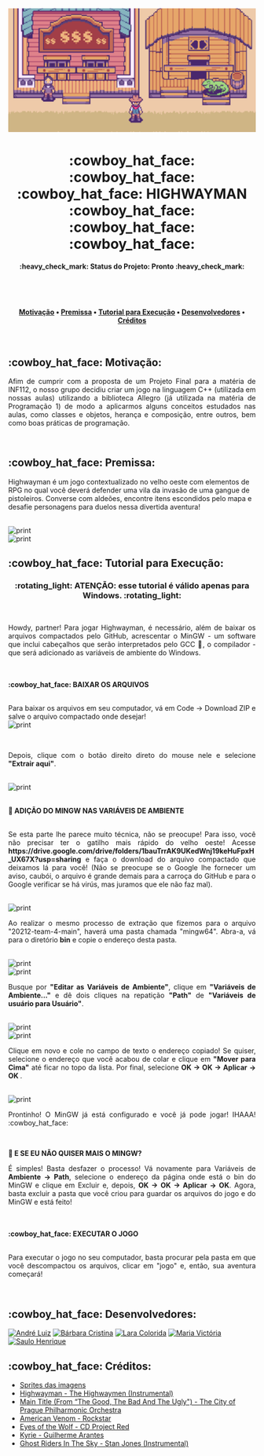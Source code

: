 <h1 align="center">
  <img alt="Banner" title="Banner" src="./assets/banner.png" />
  <br><br>
  :cowboy_hat_face:  :cowboy_hat_face:  :cowboy_hat_face: HIGHWAYMAN :cowboy_hat_face:  :cowboy_hat_face:  :cowboy_hat_face:
<br> </h1>

<h4 align="center">:heavy_check_mark: Status do Projeto: Pronto :heavy_check_mark:</h4>
<h1></h1><br>

<h4 align="center">
 <a href="#motivacao">Motivação</a> •
 <a href="#premissa">Premissa</a> • 
 <a href="#tutorial">Tutorial para Execução</a> • 
 <a href="#devs">Desenvolvedores</a> • 
 <a href="#creditos">Créditos</a>
</h4><br>


<h2 id="motivacao">:cowboy_hat_face: Motivação:</h3>
<p align="justify"> Afim de cumprir com a proposta de um Projeto Final para a matéria de INF112, o nosso grupo decidiu criar um jogo na linguagem C++ (utilizada em nossas aulas) utilizando a biblioteca Allegro (já utilizada na matéria de Programação 1) de modo a aplicarmos alguns conceitos estudados nas aulas, como classes e objetos, herança e composição, entre outros, bem como boas práticas de programação.</p>
<br>


<h2 id="premissa">:cowboy_hat_face: Premissa:</h3>
<p> Highwayman é um jogo contextualizado no velho oeste com elementos de RPG no qual você deverá defender uma vila da invasão de uma gangue de pistoleiros. Converse com aldeões, encontre itens escondidos pelo mapa e desafie personagens para duelos nessa divertida aventura!</p>
<br>
<img alt="print" title="print" src="https://user-images.githubusercontent.com/92737180/159081590-aa0e4eb8-c1b9-4837-883b-0b887b6cc5b4.png">
<br>
<img alt="print" title="print" src="https://user-images.githubusercontent.com/92737180/159081702-1e993dc6-cf46-4c5b-9467-c737ab5aafb3.png">



<h2 id="tutorial">:cowboy_hat_face: Tutorial para Execução:</h3>
<h3 align="center"> :rotating_light: ATENÇÃO: esse tutorial é válido apenas para Windows. :rotating_light: </h3><br>
<p align=justify> Howdy, partner! Para jogar Highwayman, é necessário, além de baixar os arquivos compactados pelo GitHub, acrescentar o MinGW - um software que inclui cabeçalhos que serão interpretados pelo GCC 🤔, o compilador - que será adicionado as variáveis de ambiente do Windows.</p>
<br><br>
<b>:cowboy_hat_face: BAIXAR OS ARQUIVOS</b><br><br>
<p align=justify>Para baixar os arquivos em seu computador, vá em Code -> Download ZIP e salve o arquivo compactado onde desejar!<br>
<img alt="print" title="print" src="https://user-images.githubusercontent.com/92737180/160021595-c8fbbfa5-184a-4044-9b93-8c389125dd7b.png"></p>
<br>

<p align=justify>Depois, clique com o botão direito direto do mouse nele e selecione <b>"Extrair aqui"</b>.</p><br>
<img alt="print" title="print" src="https://user-images.githubusercontent.com/92737180/160021825-cf7d86e4-88d7-46d1-9519-8d1d283cdb1a.png">
<br><br>


<b>:cowboy_hat_face: ADIÇÃO DO MINGW NAS VARIÁVEIS DE AMBIENTE</b><br><br>
<p align=justify>Se esta parte lhe parece muito técnica, não se preocupe! Para isso, você não precisar ter o gatilho mais rápido do velho oeste! Acesse <b>https://drive.google.com/drive/folders/1bauTrrAK9UKedWnj19keHuFpxH_UX67X?usp=sharing</b> e faça o download do arquivo compactado que deixamos lá para você! (Não se preocupe se o Google lhe fornecer um aviso, caubói, o arquivo é grande demais para a carroça do GitHub e para o Google verificar se há virús, mas juramos que ele não faz mal).</p><br>
<img alt="print" title="print" src="https://user-images.githubusercontent.com/92737180/160021927-11eb6b32-ae3b-457a-8724-f59eaaf82422.png">
<br>

<p align=justify>Ao realizar o mesmo processo de extração que fizemos para o arquivo "20212-team-4-main", haverá uma pasta chamada "mingw64". Abra-a, vá para o diretório <b>bin</b> e copie o endereço desta pasta.</p><br>
<img alt="print" title="print" src="https://user-images.githubusercontent.com/92737180/160021988-c422d3d7-d955-44ea-b563-8c75846862e7.png">
<br>

<img alt="print" title="print" src="https://user-images.githubusercontent.com/92737180/160022032-f0533772-c64f-4d83-a47b-f6b9d6bcb120.png">
<br>

<p align=justify>Busque por <b>"Editar as Variáveis de Ambiente"</b>, clique em <b>"Variáveis de Ambiente..."</b> e dê dois cliques na repatição <b>"Path"</b> de <b>"Variáveis de usuário para Usuário"</b>.</p><br>
<img alt="print" title="print" src="https://user-images.githubusercontent.com/92737180/160022115-0d8859e5-8fdb-4b4b-964f-a09bdb5f076c.png">
<br>

<img alt="print" title="print" src="https://user-images.githubusercontent.com/92737180/160022243-0f4a350c-a498-46c7-9c36-1c547af38626.png">
<br>

<p align=justify>Clique em novo e cole no campo de texto o endereço copiado! Se quiser, selecione o endereço que você acabou de colar e clique em <b>"Mover para Cima"</b> até ficar no topo da lista. Por final, selecione <b>OK -> OK -> Aplicar -> OK </b>.</p><br>
<img alt="print" title="print" src="https://user-images.githubusercontent.com/92737180/160022311-488a8706-53b6-4a1c-addb-80c46643d464.png">
<br>

<p align=justify>Prontinho! O MinGW já está configurado e você já pode jogar! IHAAA! :cowboy_hat_face:</p><br>

<b>:cowboy_hat_face: E SE EU NÃO QUISER MAIS O MINGW?</b><br>
<p align=justify>É simples! Basta desfazer o processo! Vá novamente para Variáveis de <b>Ambiente -> Path</b>, selecione o endereço da página onde está o bin do MinGW e clique em Excluir e, depois, <b>OK -> OK -> Aplicar -> OK</b>. Agora, basta excluir a pasta que você criou para guardar os arquivos do jogo e do MinGW e está feito!</p>
<br><br>
<b>:cowboy_hat_face: EXECUTAR O JOGO</b><br><br>
<p align=justify>Para executar o jogo no seu computador, basta procurar pela pasta em que você descompactou os arquivos, clicar em "jogo" e, então, sua aventura começará!</p>
<br>

<h2 id="devs">:cowboy_hat_face: Desenvolvedores:</h3>
<a href="https://github.com/andrefeijosantos"><img alt="André Luiz" title="André Luiz" src="https://user-images.githubusercontent.com/92737180/155859397-1b3ea701-f098-45c8-822a-6ca773ec52c8.png"></a>
<a href="https://github.com/barbcristina"><img alt="Bárbara Cristina" title="Bárbara Cristina" src="https://user-images.githubusercontent.com/92737180/155859414-82c46baa-a4d4-4d7e-af15-d9314aa7bae3.png"></a>
<a href="https://github.com/laracolorida"><img alt="Lara Colorida" title="Lara Colorida" src="https://user-images.githubusercontent.com/92737180/155859416-edf4d200-608d-4564-a8d2-943c25eb775c.png"></a>
<a href="https://github.com/mvictoriaufv25"><img alt="Maria Victória" title="Maria Victória" src="https://user-images.githubusercontent.com/92737180/155859470-7748a1de-0fcc-47a2-9cb2-2673232c4c1f.png"></a>
<a href="https://github.com/Saulinhohh"><img alt="Saulo Henrique" title="Saulo Henrique" src="https://user-images.githubusercontent.com/92737180/155859419-4415a4f3-2113-463f-8bef-02612f37f1f4.png"></a>
<br>

<h2 id="creditos">:cowboy_hat_face: Créditos:</h3>
<ul>
  <li><a href="https://bakudas.itch.io/generic-oldwest-pack">Sprites das imagens</a></li>
  <li><a href="https://www.youtube.com/watch?v=hBMmoqdahpc">Highwayman - The Highwaymen (Instrumental)</a></li>
  <li><a href="https://www.youtube.com/watch?v=AFa1-kciCb4">Main Title (From “The Good, The Bad And The Ugly") - The City of Prague Philharmonic Orchestra</a></li>
  <li><a href="https://www.youtube.com/watch?v=-MK5ChLJTAk">American Venom - Rockstar</a></li>
  <li><a href="https://www.youtube.com/watch?v=lAGm9MTyRJ8">Eyes of the Wolf - CD Project Red</a></li>
  <li><a href="https://www.youtube.com/watch?v=fwsYlTbdKtM">Kyrie - Guilherme Arantes</a></li>
  <li><a href="https://www.youtube.com/watch?v=qBrSvLZ-NpU">Ghost Riders In The Sky - Stan Jones (Instrumental)</a></li>
</ul>

